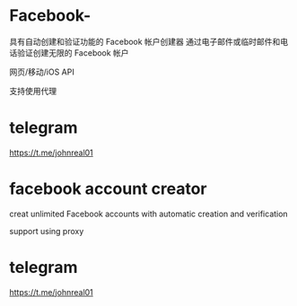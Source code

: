 # Facebook-
具有自动创建和验证功能的 Facebook 帐户创建器
通过电子邮件或临时邮件和电话验证创建无限的 Facebook 帐户

网页/移动/iOS API

支持使用代理

# telegram
https://t.me/johnreal01

# facebook account creator 
creat unlimited Facebook accounts with automatic creation and verification 

support using proxy

# telegram
https://t.me/johnreal01
